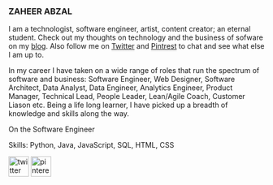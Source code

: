 ### ZAHEER ABZAL
I am a technologist, software engineer, artist, content creator; an eternal student. Check out my thoughts on technology and the business of sofware on my [blog](medium.com/@zaheerabzal). Also follow me on [Twitter](www.twitter.com/realzaheerabzal) and [Pintrest](http://pinterest.com/zaheerabzal) to chat and see what else I am up to.

In my career I have taken on a wide range of roles that run the spectrum of software and business: Software Engineer, Web Designer, Software Architect, Data Analyst, Data Engineer, Analytics Engineer, Product Manager, Technical Lead, People Leader, Lean/Agile Coach, Customer Liason etc. Being a life long learner, I have picked up a breadth of knowledge and skills along the way.

On the Software Engineer

Skills: Python, Java, JavaScript, SQL, HTML, CSS


[<img src='https://cdn.jsdelivr.net/npm/simple-icons@3.0.1/icons/twitter.svg' alt='twitter' height='40'>](https://twitter.com/https://twitter.com/realzaheerabzal) [<img src='https://cdn.jsdelivr.net/npm/simple-icons@3.0.1/icons/pinterest.svg' alt='pinterest' height='40'>](https://www.pinterest.com/zaheerabzal/)  




<!---
zabzal/zabzal is a ✨ special ✨ repository because its `README.md` (this file) appears on your GitHub profile.
You can click the Preview link to take a look at your changes.
--->
